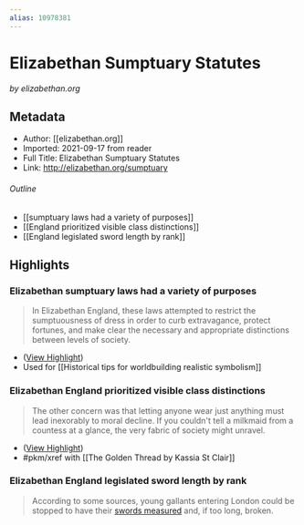 ```yaml
---
alias: 10978381
---
```


# Elizabethan Sumptuary Statutes
<cite>by elizabethan.org</cite>

## Metadata
- Author: [[elizabethan.org]]
- Imported: 2021-09-17 from reader
- Full Title: Elizabethan Sumptuary Statutes
- Link: http://elizabethan.org/sumptuary

###### Outline

- [[sumptuary laws had a variety of purposes]]
- [[England prioritized visible class distinctions]]
- [[England legislated sword length by rank]]

## Highlights

###  Elizabethan sumptuary laws had a variety of purposes

> In Elizabethan England, these laws attempted to restrict the sumptuousness of dress in order to curb extravagance, protect fortunes, and make clear the necessary and appropriate distinctions between levels of society.

- ([View Highlight](https://read.readwise.io/read/01ffr2kjf4wx9patv4wma6fmsb))
- Used for [[Historical tips for worldbuilding realistic symbolism]]

### Elizabethan England prioritized visible class distinctions

> The other concern was that letting anyone wear just anything must lead inexorably to moral decline. If you couldn't tell a milkmaid from a countess at a glance, the very fabric of society might unravel.

- ([View Highlight](https://read.readwise.io/read/01ffr2ky4brzwj97b3tjbj20jk))
- #pkm/xref with [[The Golden Thread by Kassia St Clair]]

### Elizabethan England legislated sword length by rank

> According to some sources, young gallants entering London could be stopped to have their [swords measured](http://elizabethan.org/sumptuary/ruffs-hose-swords.html) and, if too long, broken.


